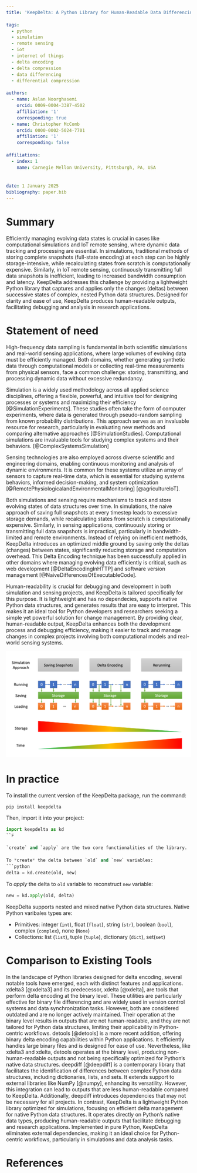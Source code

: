 ```yaml
---
title: 'KeepDelta: A Python Library for Human-Readable Data Differencing'

tags:
  - python
  - simulation
  - remote sensing
  - iot
  - internet of things
  - delta encoding
  - delta compression
  - data differencing
  - differential compression

authors:
  - name: Aslan Noorghasemi 
    orcid: 0009-0004-3387-4502
    affiliation: '1'
    corresponding: true
  - name: Christopher McComb
    orcid: 0000-0002-5024-7701
    affiliation: '1'
    corresponding: false
  
affiliations:
  - index: 1
    name: Carnegie Mellon University, Pittsburgh, PA, USA
   

date: 1 January 2025
bibliography: paper.bib
---
```



# Summary

Efficiently managing evolving data states is crucial in cases like computational simulations and IoT remote sensing, where dynamic data tracking and processing are essential. In simulations, traditional methods of storing complete snapshots (full-state encoding) at each step can be highly storage-intensive, while recalculating states from scratch is computationally expensive. Similarly, in IoT remote sensing, continuously transmitting full data snapshots is inefficient, leading to increased bandwidth consumption and latency.
KeepDelta addresses this challenge by providing a lightweight Python library that captures and applies only the changes (deltas) between successive states of complex, nested Python data structures. Designed for clarity and ease of use, KeepDelta produces human-readable outputs, facilitating debugging and analysis in research applications.


# Statement of need

High-frequency data sampling is fundamental in both scientific simulations and real-world sensing applications, where large volumes of evolving data must be efficiently managed. Both domains, whether generating synthetic data through computational models or collecting real-time measurements from physical sensors, face a common challenge: storing, transmitting, and processing dynamic data without excessive redundancy.

Simulation is a widely used methodology across all applied science disciplines, offering a flexible, powerful, and intuitive tool for designing processes or systems and maximizing their efficiency [@SimulationExperiments]. These studies often take the form of computer experiments, where data is generated through pseudo-random sampling from known probability distributions. This approach serves as an invaluable resource for research, particularly in evaluating new methods and comparing alternative approaches [@SimulationStudies]. Computational simulations are invaluable tools for studying complex systems and their behaviors. [@ComplexSystemsSimulation]

Sensing technologies are also employed across diverse scientific and engineering domains, enabling continuous monitoring and analysis of dynamic environments. It is common for these systems utilize an array of sensors to capture real-time data, which is essential for studying systems behaviors, informed decision-making, and system optimization [@RemotePhysiologicalandEnvironmentalMonitoring] [@agricultureIoT].

Both simulations and sensing require mechanisms to track and store evolving states of data structures over time. In simulations, the naive approach of saving full snapshots at every timestep leads to excessive storage demands, while recalculating states from scratch is computationally expensive. Similarly, in sensing applications, continuously storing or transmitting full data snapshots is impractical, particularly in bandwidth-limited and remote environments. Instead of relying on inefficient methods, KeepDelta introduces an optimized middle ground by saving only the deltas (changes) between states, significantly reducing storage and computation overhead. This Delta Encoding technique has been successfully applied in other domains where managing evolving data efficiently is critical, such as web development [@DeltaEncodingInHTTP] and software version management [@NaiveDifferencesOfExecutableCode].

Human-readability is crucial for debugging and development in both simulation and sensing projects, and KeepDelta is tailored specifically for this purpose. It is lightweight and has no dependecies, supports native Python data structures, and generates results that are easy to interpret. This makes it an ideal tool for Python developers and researchers seeking a simple yet powerful solution for change management. By providing clear, human-readable output, KeepDelta enhances both the development process and debugging efficiency, making it easier to track and manage changes in complex projects involving both computational models and real-world sensing systems.

![caption](./images/comparison.png)


# In practice

To install the current version of the KeepDelta package, run the command:
```
pip install keepdelta
```

Then, import it into your project:
```python
import keepdelta as kd
``F

`create` and `apply` are the two core functionalities of the library.

To *create* the delta between `old` and `new` variables:
```python
delta = kd.create(old, new)
```

To *apply* the delta to `old` variable to reconstruct `new` variable:
```python
new = kd.apply(old, delta)
```

KeepDelta supports nested and mixed native Python data structures. Native Python varibales types are:
- Primitives: integer (`int`), float (`float`), string (`str`), boolean (`bool`), complex (`complex`), none (`None`)
- Collections: list (`list`), tuple (`tuple`), dictionary (`dict`), set(`set`)


# Comparison to Existing Tools

In the landscape of Python libraries designed for delta encoding, several notable tools have emerged, each with distinct features and applications.
xdelta3 [@xdelta3] and its predecessor, xdelta [@xdelta], are tools that perform delta encoding at the binary level. These utilities are particularly effective for binary file differencing and are widely used in version control systems and data synchronization tasks. However, both are considered outdated and are no longer actively maintained. Their operation at the binary level results in outputs that are not human-readable, and they are not tailored for Python data structures, limiting their applicability in Python-centric workflows.
detools [@detools] is a more recent addition, offering binary delta encoding capabilities within Python applications. It efficiently handles large binary files and is designed for ease of use. Nevertheless, like xdelta3 and xdelta, detools operates at the binary level, producing non-human-readable outputs and not being specifically optimized for Python’s native data structures.
deepdiff [@deepdiff] is a contemporary library that facilitates the identification of differences between complex Python data structures, including dictionaries, lists, and sets. It extends support to external libraries like NumPy [@numpy], enhancing its versatility. However, this integration can lead to outputs that are less human-readable compared to KeepDelta. Additionally, deepdiff introduces dependencies that may not be necessary for all projects.
In contrast, KeepDelta is a lightweight Python library optimized for simulations, focusing on efficient delta management for native Python data structures. It operates directly on Python’s native data types, producing human-readable outputs that facilitate debugging and research applications. Implemented in pure Python, KeepDelta eliminates external dependencies, making it an ideal choice for Python-centric workflows, particularly in simulations and data analysis tasks.

# References